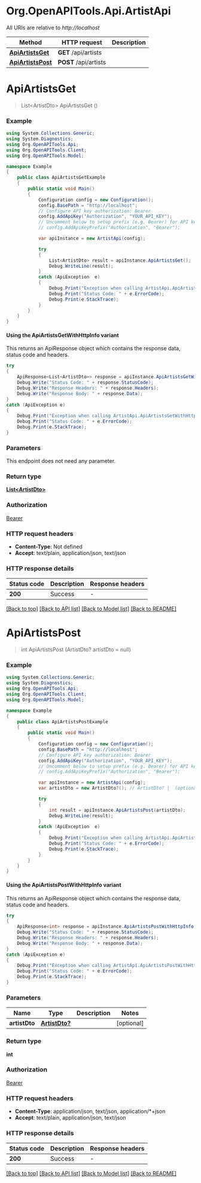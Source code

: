 # Org.OpenAPITools.Api.ArtistApi

All URIs are relative to *http://localhost*

| Method | HTTP request | Description |
|--------|--------------|-------------|
| [**ApiArtistsGet**](ArtistApi.md#apiartistsget) | **GET** /api/artists |  |
| [**ApiArtistsPost**](ArtistApi.md#apiartistspost) | **POST** /api/artists |  |

<a id="apiartistsget"></a>
# **ApiArtistsGet**
> List&lt;ArtistDto&gt; ApiArtistsGet ()



### Example
```csharp
using System.Collections.Generic;
using System.Diagnostics;
using Org.OpenAPITools.Api;
using Org.OpenAPITools.Client;
using Org.OpenAPITools.Model;

namespace Example
{
    public class ApiArtistsGetExample
    {
        public static void Main()
        {
            Configuration config = new Configuration();
            config.BasePath = "http://localhost";
            // Configure API key authorization: Bearer
            config.AddApiKey("Authorization", "YOUR_API_KEY");
            // Uncomment below to setup prefix (e.g. Bearer) for API key, if needed
            // config.AddApiKeyPrefix("Authorization", "Bearer");

            var apiInstance = new ArtistApi(config);

            try
            {
                List<ArtistDto> result = apiInstance.ApiArtistsGet();
                Debug.WriteLine(result);
            }
            catch (ApiException  e)
            {
                Debug.Print("Exception when calling ArtistApi.ApiArtistsGet: " + e.Message);
                Debug.Print("Status Code: " + e.ErrorCode);
                Debug.Print(e.StackTrace);
            }
        }
    }
}
```

#### Using the ApiArtistsGetWithHttpInfo variant
This returns an ApiResponse object which contains the response data, status code and headers.

```csharp
try
{
    ApiResponse<List<ArtistDto>> response = apiInstance.ApiArtistsGetWithHttpInfo();
    Debug.Write("Status Code: " + response.StatusCode);
    Debug.Write("Response Headers: " + response.Headers);
    Debug.Write("Response Body: " + response.Data);
}
catch (ApiException e)
{
    Debug.Print("Exception when calling ArtistApi.ApiArtistsGetWithHttpInfo: " + e.Message);
    Debug.Print("Status Code: " + e.ErrorCode);
    Debug.Print(e.StackTrace);
}
```

### Parameters
This endpoint does not need any parameter.
### Return type

[**List&lt;ArtistDto&gt;**](ArtistDto.md)

### Authorization

[Bearer](../README.md#Bearer)

### HTTP request headers

 - **Content-Type**: Not defined
 - **Accept**: text/plain, application/json, text/json


### HTTP response details
| Status code | Description | Response headers |
|-------------|-------------|------------------|
| **200** | Success |  -  |

[[Back to top]](#) [[Back to API list]](../README.md#documentation-for-api-endpoints) [[Back to Model list]](../README.md#documentation-for-models) [[Back to README]](../README.md)

<a id="apiartistspost"></a>
# **ApiArtistsPost**
> int ApiArtistsPost (ArtistDto? artistDto = null)



### Example
```csharp
using System.Collections.Generic;
using System.Diagnostics;
using Org.OpenAPITools.Api;
using Org.OpenAPITools.Client;
using Org.OpenAPITools.Model;

namespace Example
{
    public class ApiArtistsPostExample
    {
        public static void Main()
        {
            Configuration config = new Configuration();
            config.BasePath = "http://localhost";
            // Configure API key authorization: Bearer
            config.AddApiKey("Authorization", "YOUR_API_KEY");
            // Uncomment below to setup prefix (e.g. Bearer) for API key, if needed
            // config.AddApiKeyPrefix("Authorization", "Bearer");

            var apiInstance = new ArtistApi(config);
            var artistDto = new ArtistDto?(); // ArtistDto? |  (optional) 

            try
            {
                int result = apiInstance.ApiArtistsPost(artistDto);
                Debug.WriteLine(result);
            }
            catch (ApiException  e)
            {
                Debug.Print("Exception when calling ArtistApi.ApiArtistsPost: " + e.Message);
                Debug.Print("Status Code: " + e.ErrorCode);
                Debug.Print(e.StackTrace);
            }
        }
    }
}
```

#### Using the ApiArtistsPostWithHttpInfo variant
This returns an ApiResponse object which contains the response data, status code and headers.

```csharp
try
{
    ApiResponse<int> response = apiInstance.ApiArtistsPostWithHttpInfo(artistDto);
    Debug.Write("Status Code: " + response.StatusCode);
    Debug.Write("Response Headers: " + response.Headers);
    Debug.Write("Response Body: " + response.Data);
}
catch (ApiException e)
{
    Debug.Print("Exception when calling ArtistApi.ApiArtistsPostWithHttpInfo: " + e.Message);
    Debug.Print("Status Code: " + e.ErrorCode);
    Debug.Print(e.StackTrace);
}
```

### Parameters

| Name | Type | Description | Notes |
|------|------|-------------|-------|
| **artistDto** | [**ArtistDto?**](ArtistDto?.md) |  | [optional]  |

### Return type

**int**

### Authorization

[Bearer](../README.md#Bearer)

### HTTP request headers

 - **Content-Type**: application/json, text/json, application/*+json
 - **Accept**: text/plain, application/json, text/json


### HTTP response details
| Status code | Description | Response headers |
|-------------|-------------|------------------|
| **200** | Success |  -  |

[[Back to top]](#) [[Back to API list]](../README.md#documentation-for-api-endpoints) [[Back to Model list]](../README.md#documentation-for-models) [[Back to README]](../README.md)

